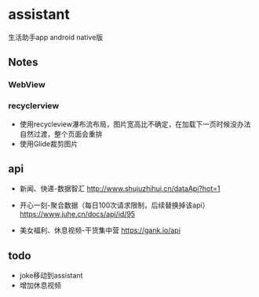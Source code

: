 # assistant
生活助手app android native版

## Notes 
### WebView

### recyclerview
- 使用recycleview瀑布流布局，图片宽高比不确定，在加载下一页时候没办法自然过渡，整个页面会重排
- 使用Glide裁剪图片


## api
- 新闻、快递-数据智汇
http://www.shujuzhihui.cn/dataApi?hot=1

- 开心一刻-聚合数据（每日100次请求限制，后续替换掉该api）
https://www.juhe.cn/docs/api/id/95

- 美女福利、休息视频-干货集中营
https://gank.io/api

## todo
- joke移动到assistant
- 增加休息视频

